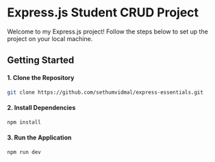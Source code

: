 # Express.js Student CRUD Project

Welcome to my Express.js project! Follow the steps below to set up the project on your local machine.

## Getting Started

#### 1. Clone the Repository

```bash
git clone https://github.com/sethumvidmal/express-essentials.git
```
#### 2. Install Dependencies
```bash
npm install
```
#### 3. Run the Application
```bash
npm run dev
```

